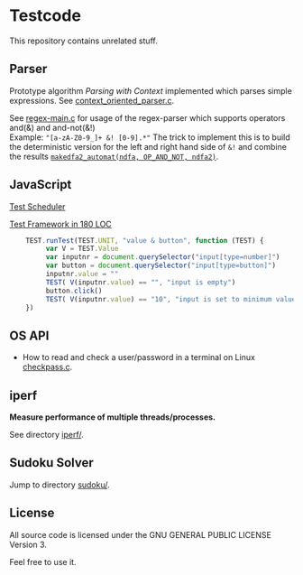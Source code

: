 Testcode
========

This repository contains unrelated stuff.

Parser
------
Prototype algorithm _Parsing with Context_ implemented
which parses simple expressions.
See [context_oriented_parser.c](parser/context_oriented_parser.c).

See [regex-main.c](parser/automat/main.c) for usage of the regex-parser which supports operators and(&) and and-not(&!)
<br> Example: `"[a-zA-Z0-9_]+ &! [0-9].*"` The trick to implement this
is to build the deterministic version for the left and right hand side of `&!` and combine the results
[`makedfa2_automat(ndfa, OP_AND_NOT, ndfa2)`](parser/automat/automat.c#L2913).

JavaScript 
----------
[Test Scheduler](https://htmlpreview.github.io/?https://github.com/je-so/testcode/blob/master/html/syncrun.html)

[Test Framework in 180 LOC](https://github.com/je-so/testcode/blob/master/javascript/test.jsm)
```javascript
    TEST.runTest(TEST.UNIT, "value & button", function (TEST) {
         var V = TEST.Value
         var inputnr = document.querySelector("input[type=number]")
         var button = document.querySelector("input[type=button]")
         inputnr.value = ""
         TEST( V(inputnr.value) == "", "input is empty")
         button.click()
         TEST( V(inputnr.value) == "10", "input is set to minimum value")
    })
```

OS API
-------------
* How to read and check a user/password in a terminal on Linux [checkpass.c](checkpass.c).

iperf
-----
**Measure performance of multiple threads/processes.**

See directory [iperf/](iperf/).

Sudoku Solver
-------------
Jump to directory [sudoku/](old-projects/sudoku).


License
-------

All source code is licensed under the GNU GENERAL PUBLIC LICENSE Version 3.

Feel free to use it.
